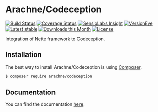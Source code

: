 Arachne/Codeception
====

[![Build Status](https://img.shields.io/travis/Arachne/Codeception.svg?style=flat-square)](https://travis-ci.org/Arachne/Codeception)
[![Coverage Status](https://img.shields.io/coveralls/Arachne/Codeception.svg?style=flat-square)](https://coveralls.io/github/Arachne/Codeception)
[![SensioLabs Insight](https://img.shields.io/sensiolabs/i/23223576-a247-4178-bda8-c9d6c08cf637.svg?style=flat-square)](https://insight.sensiolabs.com/projects/23223576-a247-4178-bda8-c9d6c08cf637)
[![VersionEye](https://img.shields.io/versioneye/d/php/arachne:codeception.svg?style=flat-square)](https://www.versioneye.com/php/arachne:codeception)
[![Latest stable](https://img.shields.io/packagist/v/arachne/codeception.svg?style=flat-square)](https://packagist.org/packages/arachne/codeception)
[![Downloads this Month](https://img.shields.io/packagist/dm/arachne/codeception.svg?style=flat-square)](https://packagist.org/packages/arachne/codeception)
[![License](https://img.shields.io/badge/license-MIT-blue.svg?style=flat-square)](https://github.com/Arachne/Codeception/blob/master/license.md)

Integration of Nette framework to Codeception.

Installation
----

The best way to install Arachne/Codeception is using [Composer](http://getcomposer.org/).

```sh
$ composer require arachne/codeception
```

Documentation
----

You can find the documentation [here](docs/index.md).
